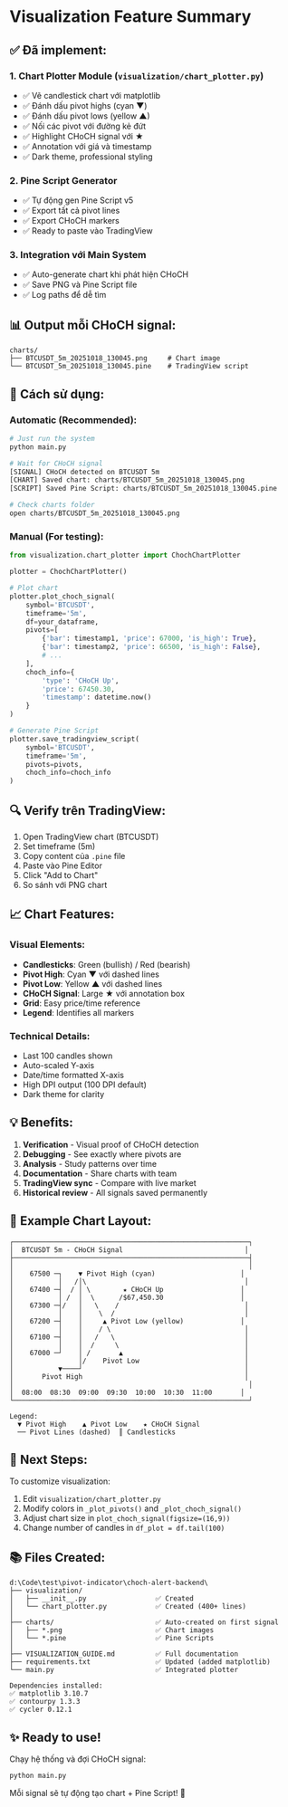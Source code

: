 # Visualization Feature Summary

## ✅ Đã implement:

### 1. **Chart Plotter Module** (`visualization/chart_plotter.py`)
- ✅ Vẽ candlestick chart với matplotlib
- ✅ Đánh dấu pivot highs (cyan ▼)
- ✅ Đánh dấu pivot lows (yellow ▲)
- ✅ Nối các pivot với đường kẻ đứt
- ✅ Highlight CHoCH signal với ★
- ✅ Annotation với giá và timestamp
- ✅ Dark theme, professional styling

### 2. **Pine Script Generator**
- ✅ Tự động gen Pine Script v5
- ✅ Export tất cả pivot lines
- ✅ Export CHoCH markers
- ✅ Ready to paste vào TradingView

### 3. **Integration với Main System**
- ✅ Auto-generate chart khi phát hiện CHoCH
- ✅ Save PNG và Pine Script file
- ✅ Log paths để dễ tìm

## 📊 Output mỗi CHoCH signal:

```
charts/
├── BTCUSDT_5m_20251018_130045.png     # Chart image
└── BTCUSDT_5m_20251018_130045.pine    # TradingView script
```

## 🎯 Cách sử dụng:

### Automatic (Recommended):
```bash
# Just run the system
python main.py

# Wait for CHoCH signal
[SIGNAL] CHoCH detected on BTCUSDT 5m
[CHART] Saved chart: charts/BTCUSDT_5m_20251018_130045.png
[SCRIPT] Saved Pine Script: charts/BTCUSDT_5m_20251018_130045.pine

# Check charts folder
open charts/BTCUSDT_5m_20251018_130045.png
```

### Manual (For testing):
```python
from visualization.chart_plotter import ChochChartPlotter

plotter = ChochChartPlotter()

# Plot chart
plotter.plot_choch_signal(
    symbol='BTCUSDT',
    timeframe='5m',
    df=your_dataframe,
    pivots=[
        {'bar': timestamp1, 'price': 67000, 'is_high': True},
        {'bar': timestamp2, 'price': 66500, 'is_high': False},
        # ...
    ],
    choch_info={
        'type': 'CHoCH Up',
        'price': 67450.30,
        'timestamp': datetime.now()
    }
)

# Generate Pine Script
plotter.save_tradingview_script(
    symbol='BTCUSDT',
    timeframe='5m',
    pivots=pivots,
    choch_info=choch_info
)
```

## 🔍 Verify trên TradingView:

1. Open TradingView chart (BTCUSDT)
2. Set timeframe (5m)
3. Copy content của `.pine` file
4. Paste vào Pine Editor
5. Click "Add to Chart"
6. So sánh với PNG chart

## 📈 Chart Features:

### Visual Elements:
- **Candlesticks**: Green (bullish) / Red (bearish)
- **Pivot High**: Cyan ▼ với dashed lines
- **Pivot Low**: Yellow ▲ với dashed lines
- **CHoCH Signal**: Large ★ với annotation box
- **Grid**: Easy price/time reference
- **Legend**: Identifies all markers

### Technical Details:
- Last 100 candles shown
- Auto-scaled Y-axis
- Date/time formatted X-axis
- High DPI output (100 DPI default)
- Dark theme for clarity

## 💡 Benefits:

1. **Verification** - Visual proof of CHoCH detection
2. **Debugging** - See exactly where pivots are
3. **Analysis** - Study patterns over time
4. **Documentation** - Share charts with team
5. **TradingView sync** - Compare with live market
6. **Historical review** - All signals saved permanently

## 🎨 Example Chart Layout:

```
┌──────────────────────────────────────────────────────────┐
│  BTCUSDT 5m - CHoCH Signal                              │
├──────────────────────────────────────────────────────────┤
│                                                          │
│    67500 ─┐    ▼ Pivot High (cyan)                     │
│           │   /│\                                       │
│    67400 ─┤  / │ \        ★ CHoCH Up                   │
│           │ /  │  \      /$67,450.30                   │
│    67300 ─┤/   │   \    /                               │
│           │    │    \  /                                │
│    67200 ─┤    │     ▲ Pivot Low (yellow)              │
│           │    │    / \                                 │
│    67100 ─┤    │   /   \                                │
│           │    │  /     \                               │
│    67000 ─┘    │ /       ▲                              │
│                │/    Pivot Low                          │
│           ▼────┘                                        │
│       Pivot High                                        │
│                                                          │
│  08:00  08:30  09:00  09:30  10:00  10:30  11:00       │
└──────────────────────────────────────────────────────────┘

Legend:
  ▼ Pivot High    ▲ Pivot Low    ★ CHoCH Signal
  ── Pivot Lines (dashed)  ║ Candlesticks
```

## 🚀 Next Steps:

To customize visualization:
1. Edit `visualization/chart_plotter.py`
2. Modify colors in `_plot_pivots()` and `_plot_choch_signal()`
3. Adjust chart size in `plot_choch_signal(figsize=(16,9))`
4. Change number of candles in `df_plot = df.tail(100)`

## 📚 Files Created:

```
d:\Code\test\pivot-indicator\choch-alert-backend\
├── visualization/
│   ├── __init__.py                 ✅ Created
│   └── chart_plotter.py            ✅ Created (400+ lines)
│
├── charts/                         ✅ Auto-created on first signal
│   ├── *.png                       ✅ Chart images
│   └── *.pine                      ✅ Pine Scripts
│
├── VISUALIZATION_GUIDE.md          ✅ Full documentation
├── requirements.txt                ✅ Updated (added matplotlib)
└── main.py                         ✅ Integrated plotter

Dependencies installed:
✅ matplotlib 3.10.7
✅ contourpy 1.3.3
✅ cycler 0.12.1
```

## ✨ Ready to use!

Chạy hệ thống và đợi CHoCH signal:
```bash
python main.py
```

Mỗi signal sẽ tự động tạo chart + Pine Script! 🎉

